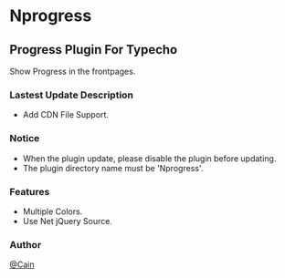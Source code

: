 # Nprogress

## Progress Plugin For Typecho

Show Progress in the frontpages.

### Lastest Update Description

* Add CDN File Support.

### Notice

* When the plugin update, please disable the plugin before updating.
* The plugin directory name must be 'Nprogress'.

### Features

- Multiple Colors.
- Use Net jQuery Source.

### Author

[@Cain](https://github.com/Vndroid)